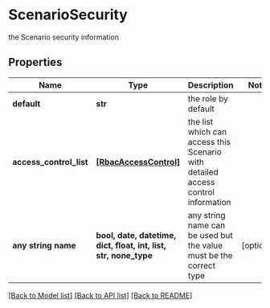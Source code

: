 # ScenarioSecurity

the Scenario security information

## Properties
Name | Type | Description | Notes
------------ | ------------- | ------------- | -------------
**default** | **str** | the role by default | 
**access_control_list** | [**[RbacAccessControl]**](RbacAccessControl.md) | the list which can access this Scenario with detailed access control information | 
**any string name** | **bool, date, datetime, dict, float, int, list, str, none_type** | any string name can be used but the value must be the correct type | [optional]

[[Back to Model list]](../README.md#documentation-for-models) [[Back to API list]](../README.md#documentation-for-api-endpoints) [[Back to README]](../README.md)



